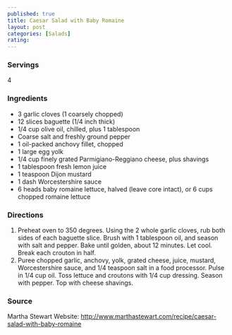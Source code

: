 ```yaml
---
published: true
title: Caesar Salad with Baby Romaine
layout: post
categories: [Salads]
rating: 
---
```

### Servings
4

### Ingredients
- 3 garlic cloves (1 coarsely chopped)
- 12 slices baguette (1/4 inch thick)
- 1/4 cup olive oil, chilled, plus 1 tablespoon
- Coarse salt and freshly ground pepper
- 1 oil-packed anchovy fillet, chopped
- 1 large egg yolk
- 1/4 cup finely grated Parmigiano-Reggiano cheese, plus shavings
- 1 tablespoon fresh lemon juice
- 1 teaspoon Dijon mustard
- 1 dash Worcestershire sauce
- 6 heads baby romaine lettuce, halved (leave core intact), or 6 cups chopped romaine lettuce


 

### Directions
1. Preheat oven to 350 degrees. Using the 2 whole garlic cloves, rub both sides of each baguette slice. Brush with 1 tablespoon oil, and season with salt and pepper. Bake until golden, about 12 minutes. Let cool. Break each crouton in half.
2. Puree chopped garlic, anchovy, yolk, grated cheese, juice, mustard, Worcestershire sauce, and 1/4 teaspoon salt in a food processor. Pulse in 1/4 cup oil. Toss lettuce and croutons with 1/4 cup dressing. Season with pepper. Top with cheese shavings.

### Source
Martha Stewart Website: http://www.marthastewart.com/recipe/caesar-salad-with-baby-romaine
